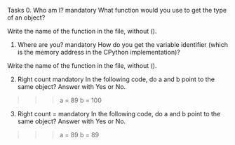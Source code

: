 Tasks
0. Who am I?
mandatory
What function would you use to get the type of an object?

Write the name of the function in the file, without ().

1. Where are you?
mandatory
How do you get the variable identifier (which is the memory address in the CPython implementation)?

Write the name of the function in the file, without ().

2. Right count
mandatory
In the following code, do a and b point to the same object? Answer with Yes or No.

>>> a = 89
>>> b = 100

3. Right count =
mandatory
In the following code, do a and b point to the same object? Answer with Yes or No.

>>> a = 89
>>> b = 89
